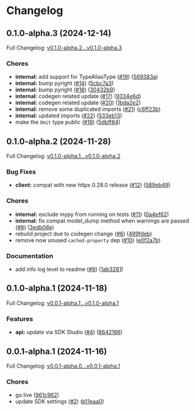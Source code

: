 # Changelog

## 0.1.0-alpha.3 (2024-12-14)

Full Changelog: [v0.1.0-alpha.2...v0.1.0-alpha.3](https://github.com/TralahM/mtn-oauth-v1/compare/v0.1.0-alpha.2...v0.1.0-alpha.3)

### Chores

* **internal:** add support for TypeAliasType ([#19](https://github.com/TralahM/mtn-oauth-v1/issues/19)) ([569383a](https://github.com/TralahM/mtn-oauth-v1/commit/569383acc9a93cb1f0a6c60cb3b36402dcb86f67))
* **internal:** bump pyright ([#14](https://github.com/TralahM/mtn-oauth-v1/issues/14)) ([5cbc7a3](https://github.com/TralahM/mtn-oauth-v1/commit/5cbc7a3b6a4870fc9d5680807a2b8be1a545338c))
* **internal:** bump pyright ([#18](https://github.com/TralahM/mtn-oauth-v1/issues/18)) ([30432b9](https://github.com/TralahM/mtn-oauth-v1/commit/30432b9934f2b29294e653f2757b414cbc839231))
* **internal:** codegen related update ([#17](https://github.com/TralahM/mtn-oauth-v1/issues/17)) ([9334e6d](https://github.com/TralahM/mtn-oauth-v1/commit/9334e6d68f39b168b289c80b5d4889ada8c498e9))
* **internal:** codegen related update ([#20](https://github.com/TralahM/mtn-oauth-v1/issues/20)) ([1bda2e2](https://github.com/TralahM/mtn-oauth-v1/commit/1bda2e2559c2f1d0860e49111cc04fecd01214c0))
* **internal:** remove some duplicated imports ([#21](https://github.com/TralahM/mtn-oauth-v1/issues/21)) ([c6ff23b](https://github.com/TralahM/mtn-oauth-v1/commit/c6ff23b6b33ee502b1b3b7aa0b7270765c759793))
* **internal:** updated imports ([#22](https://github.com/TralahM/mtn-oauth-v1/issues/22)) ([533eb13](https://github.com/TralahM/mtn-oauth-v1/commit/533eb133c4b63365883e869bc7c6ac8144b0a699))
* make the `Omit` type public ([#16](https://github.com/TralahM/mtn-oauth-v1/issues/16)) ([5dbff84](https://github.com/TralahM/mtn-oauth-v1/commit/5dbff8447a34617ca8c823405291221983cb172d))

## 0.1.0-alpha.2 (2024-11-28)

Full Changelog: [v0.1.0-alpha.1...v0.1.0-alpha.2](https://github.com/TralahM/mtn-oauth-v1/compare/v0.1.0-alpha.1...v0.1.0-alpha.2)

### Bug Fixes

* **client:** compat with new httpx 0.28.0 release ([#12](https://github.com/TralahM/mtn-oauth-v1/issues/12)) ([589eb49](https://github.com/TralahM/mtn-oauth-v1/commit/589eb4999ac8eeb107504a4d8ec9ce3375499609))


### Chores

* **internal:** exclude mypy from running on tests ([#11](https://github.com/TralahM/mtn-oauth-v1/issues/11)) ([0a4ef62](https://github.com/TralahM/mtn-oauth-v1/commit/0a4ef62cc2b181e25495fc4def85a6c8c75e9d1d))
* **internal:** fix compat model_dump method when warnings are passed ([#8](https://github.com/TralahM/mtn-oauth-v1/issues/8)) ([3edb08e](https://github.com/TralahM/mtn-oauth-v1/commit/3edb08ed2ebc0f0b274c8bfcb5975f5c09cb422c))
* rebuild project due to codegen change ([#6](https://github.com/TralahM/mtn-oauth-v1/issues/6)) ([499fdeb](https://github.com/TralahM/mtn-oauth-v1/commit/499fdeb3f18c50d53847fd827bb2910694409cb5))
* remove now unused `cached-property` dep ([#10](https://github.com/TralahM/mtn-oauth-v1/issues/10)) ([e0f2a7b](https://github.com/TralahM/mtn-oauth-v1/commit/e0f2a7ba50cae858a6730b5072eaad673af3655f))


### Documentation

* add info log level to readme ([#9](https://github.com/TralahM/mtn-oauth-v1/issues/9)) ([1ab3281](https://github.com/TralahM/mtn-oauth-v1/commit/1ab32813fdfdae9ddfc20b15bb08fcf2a27ab2f1))

## 0.1.0-alpha.1 (2024-11-18)

Full Changelog: [v0.0.1-alpha.1...v0.1.0-alpha.1](https://github.com/TralahM/mtn-oauth-v1/compare/v0.0.1-alpha.1...v0.1.0-alpha.1)

### Features

* **api:** update via SDK Studio ([#4](https://github.com/TralahM/mtn-oauth-v1/issues/4)) ([8642166](https://github.com/TralahM/mtn-oauth-v1/commit/864216631ad9e9753566ce46f085f9e8a81189e2))

## 0.0.1-alpha.1 (2024-11-16)

Full Changelog: [v0.0.1-alpha.0...v0.0.1-alpha.1](https://github.com/TralahM/mtn-oauth-v1/compare/v0.0.1-alpha.0...v0.0.1-alpha.1)

### Chores

* go live ([961c962](https://github.com/TralahM/mtn-oauth-v1/commit/961c962d2df22cdda63782b53f8251742dfea08e))
* update SDK settings ([#2](https://github.com/TralahM/mtn-oauth-v1/issues/2)) ([b11eaa0](https://github.com/TralahM/mtn-oauth-v1/commit/b11eaa0698d767119011d7c297d4d8f37fdf6c49))
